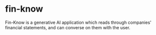# fin-know
Fin-Know is a generative AI application which reads through companies' financial statements, and can converse on them with the user.
